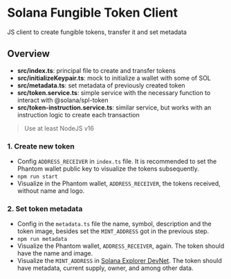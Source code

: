 # Solana Fungible Token Client

JS client to create fungible tokens, transfer it and set metadata

## Overview

- **src/index.ts**: principal file to create and transfer tokens
- **src/initializeKeypair.ts**: mock to initialize a wallet with some of SOL
- **src/metadata.ts**: set metadata of previously created token 
- **src/token.service.ts**: simple service with the necessary function to interact with @solana/spl-token
- **src/token-instruction.service.ts**: similar service, but works with an instruction logic to create each transaction

> Use at least NodeJS v16

### 1. Create new token

- Config `ADDRESS_RECEIVER` in `index.ts` file. It is recommended to set the Phantom wallet public key to visualize the tokens subsequently.
- `npm run start`
- Visualize in the Phantom wallet, `ADDRESS_RECEIVER`, the tokens received, without name and logo.

### 2. Set token metadata

- Config in the `metadata.ts` file the name, symbol, description and the token image, besides set the `MINT_ADDRESS` got in the previous step.
- `npm run metadata`
- Visualize the Phantom wallet, `ADDRESS_RECEIVER`, again. The token should have the name and image.
- Visualize the `MINT_ADDRESS` in [Solana Explorer DevNet](https://explorer.solana.com/?cluster=devnet). The token should have metadata, current supply, owner, and among other data.
